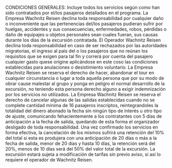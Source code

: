 CONDICIONES GENERALES: Incluye todos los servicios según como han sido contratados por el/los pasajeros detallados en el programa.
La Empresa Wachnitz Reisen declina toda responsabilidad por cualquier daño o inconveniente que las pertenencias del/los pasajeros pudieran sufrir por huelgas, accidentes y sus consecuencias, enfermedades, robos, pérdidas o daño de equipajes u objetos personales sean cuales fueran, sus causas durante los días de la excursión contratada.
El Operador Wachnitz Reisen declina toda responsabilidad en caso de ser rechazados por las autoridades migratorias, el ingreso al pais del o los pasajeros que no reúnan los requisitos que se exigen para tal fin y correrá por cuenta del pasajero cualquier gasto quese origine aplicándose en este coso las condiciones establecidas para anulaciones o desistimiento voluntario.
La Empresa Wachnitz Reisen se reserva el derecho de hacer, abandonar el tour en cualquier circunstancia o lugar a toda aquella persona que por su modo de obrar cause malestar al grupo y ponga en peligro el normal desarrollo de la excursión, no teniendo esta persona derecho alguno a exigir indemnización por los servicios no utilizados.
La Empresa Wachnitz Reisen se reserva el derecho de cancelar algunas de las salidas establecidas cuando no se complete cantidad mínima de 16 pasajeros inscriptos, reintegrandoles la totalidad del dinero abonado la fecha sin ningún tipo de interés u otro tipo de ajuste, comunicando fehacientemente a los contratantes con 5 días de anticipación a la fecha de salida, quedando de esta forma el organizador desligado de toda responsabilidad.
Una vez confirmado los servicios en forma efectiva, la cancelación de los mismos sufrirá una retención del 10% del total si esta es produjera con una anticipación de 20 días o más a la fecha de salida, menor de 20 días y hasta 10 días, la retención será del 20%, menos de 10 días será del 50% del valor total de la excursión. La excursión estará sujeta a modificación de tarifas sin previo aviso, si así lo requiere el operador de Wachnitz Reisen.
